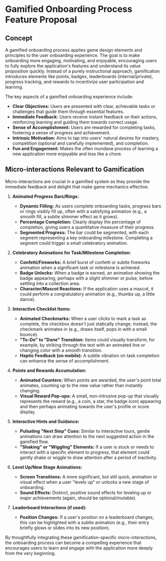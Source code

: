 # Gamified Onboarding Process Feature Proposal

## Concept

A gamified onboarding process applies game design elements and principles to the user onboarding experience. The goal is to make onboarding more engaging, motivating, and enjoyable, encouraging users to fully explore the application's features and understand its value proposition quickly. Instead of a purely instructional approach, gamification introduces elements like points, badges, leaderboards (internal/private), progress tracking, and rewards to incentivize user participation and learning.

The key aspects of a gamified onboarding experience include:

*   **Clear Objectives:** Users are presented with clear, achievable tasks or challenges that guide them through essential features.
*   **Immediate Feedback:** Users receive instant feedback on their actions, reinforcing learning and guiding them towards correct usage.
*   **Sense of Accomplishment:** Users are rewarded for completing tasks, fostering a sense of progress and achievement.
*   **Intrinsic Motivation:** Aims to tap into users' natural desires for mastery, competition (optional and carefully implemented), and completion.
*   **Fun and Engagement:** Makes the often mundane process of learning a new application more enjoyable and less like a chore.

## Micro-interactions Relevant to Gamification

Micro-interactions are crucial in a gamified system as they provide the immediate feedback and delight that make game mechanics effective.

1.  **Animated Progress Bars/Rings:**
    *   **Dynamic Filling:** As users complete onboarding tasks, progress bars or rings visibly fill up, often with a satisfying animation (e.g., a smooth fill, a subtle shimmer effect as it grows).
    *   **Percentage Completion:** Clearly display the percentage of completion, giving users a quantitative measure of their progress.
    *   **Segmented Progress:** The bar could be segmented, with each segment representing a key onboarding milestone. Completing a segment could trigger a small celebratory animation.

2.  **Celebratory Animations for Task/Milestone Completion:**
    *   **Confetti/Fireworks:** A brief burst of confetti or subtle fireworks animation when a significant task or milestone is achieved.
    *   **Badge Unlocks:** When a badge is earned, an animation showing the badge appearing, perhaps with a slight shimmer or pulse, before settling into a collection area.
    *   **Character/Mascot Reactions:** If the application uses a mascot, it could perform a congratulatory animation (e.g., thumbs up, a little dance).

3.  **Interactive Checklist Items:**
    *   **Animated Checkmarks:** When a user clicks to mark a task as complete, the checkbox doesn't just statically change; instead, the checkmark animates in (e.g., draws itself, pops in with a small bounce).
    *   **"To-Do" to "Done" Transition:** Items could visually transform, for example, by striking through the text with an animated line or changing color with a smooth transition.
    *   **Haptic Feedback (on mobile):** A subtle vibration on task completion can enhance the sense of accomplishment.

4.  **Points and Rewards Accumulation:**
    *   **Animated Counters:** When points are awarded, the user's point total animates, counting up to the new value rather than instantly changing.
    *   **Visual Reward Pop-ups:** A small, non-intrusive pop-up that visually represents the reward (e.g., a coin, a star, the badge icon) appearing and then perhaps animating towards the user's profile or score display.

5.  **Interactive Hints and Guidance:**
    *   **Pulsating "Next Step" Cues:** Similar to interactive tours, gentle animations can draw attention to the next suggested action in the gamified flow.
    *   **"Shaking" or "Wiggling" Elements:** If a user is stuck or needs to interact with a specific element to progress, that element could gently shake or wiggle to draw attention after a period of inactivity.

6.  **Level Up/New Stage Animations:**
    *   **Screen Transitions:** A more significant, but still quick, animation or visual effect when a user "levels up" or unlocks a new stage of onboarding.
    *   **Sound Effects:** Distinct, positive sound effects for leveling up or major achievements (again, should be optional/mutable).

7.  **Leaderboard Interactions (if used):**
    *   **Position Changes:** If a user's position on a leaderboard changes, this can be highlighted with a subtle animation (e.g., their entry briefly glows or slides into its new position).

By thoughtfully integrating these gamification-specific micro-interactions, the onboarding process can become a compelling experience that encourages users to learn and engage with the application more deeply from the very beginning.
